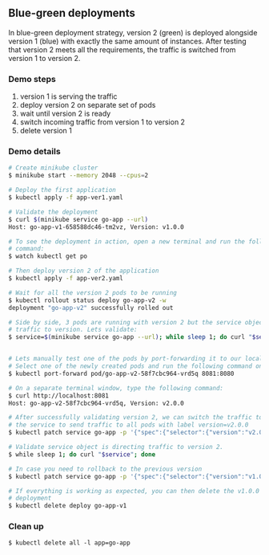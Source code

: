 ## Blue-green deployments

In blue-green deployment strategy, version 2 (green) is deployed alongside version 1 (blue) with exactly the same amount of instances. After testing that version 2 meets all the requirements, the traffic is switched from version 1 to version 2. 

### Demo steps
1. version 1 is serving the traffic
2. deploy version 2 on separate set of pods
3. wait until version 2 is ready
4. switch incoming traffic from version 1 to version 2
5. delete version 1

### Demo details

```bash
# Create minikube cluster
$ minikube start --memory 2048 --cpus=2

# Deploy the first application
$ kubectl apply -f app-ver1.yaml

# Validate the deployment
$ curl $(minikube service go-app --url)
Host: go-app-v1-658588dc46-tm2vz, Version: v1.0.0

# To see the deployment in action, open a new terminal and run the following
# command:
$ watch kubectl get po

# Then deploy version 2 of the application
$ kubectl apply -f app-ver2.yaml

# Wait for all the version 2 pods to be running
$ kubectl rollout status deploy go-app-v2 -w
deployment "go-app-v2" successfully rolled out

# Side by side, 3 pods are running with version 2 but the service object still sending
# traffic to version. Lets validate:
$ service=$(minikube service go-app --url); while sleep 1; do curl "$service"; done


# Lets manually test one of the pods by port-forwarding it to our local cluster
# Select one of the newly created pods and run the following command on a terminal window:
$ kubectl port-forward pod/go-app-v2-58f7cbc964-vrd5q 8081:8080

# On a separate terminal window, type the following command:
$ curl http://localhost:8081
Host: go-app-v2-58f7cbc964-vrd5q, Version: v2.0.0

# After successfully validating version 2, we can switch the traffic to version 2 by patching
# the service to send traffic to all pods with label version=v2.0.0
$ kubectl patch service go-app -p '{"spec":{"selector":{"version":"v2.0.0"}}}'

# Validate service object is directing traffic to version 2.
$ while sleep 1; do curl "$service"; done

# In case you need to rollback to the previous version
$ kubectl patch service go-app -p '{"spec":{"selector":{"version":"v1.0.0"}}}'

# If everything is working as expected, you can then delete the v1.0.0
# deployment
$ kubectl delete deploy go-app-v1
```

### Clean up
```
$ kubectl delete all -l app=go-app
```